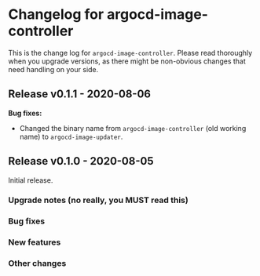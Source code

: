 # Changelog for argocd-image-controller

This is the change log for `argocd-image-controller`. Please read thoroughly
when you upgrade versions, as there might be non-obvious changes that need
handling on your side.

## Release v0.1.1 - 2020-08-06

**Bug fixes:**

* Changed the binary name from `argocd-image-controller` (old working name) to
`argocd-image-updater`.

## Release v0.1.0 - 2020-08-05

Initial release.

### Upgrade notes (no really, you MUST read this)

### Bug fixes

### New features

### Other changes
